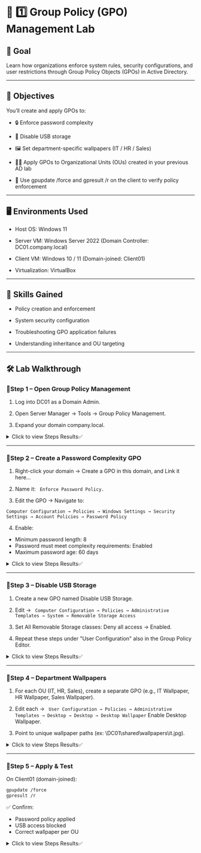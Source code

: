 # 🧱 1️⃣ Group Policy (GPO) Management Lab

## 🎯 Goal
Learn how organizations enforce system rules, security configurations, and user restrictions through Group Policy Objects (GPOs) in Active Directory.

---

## 🧩 Objectives

You’ll create and apply GPOs to:

- 🔒 Enforce password complexity

- 🚫 Disable USB storage

- 🖼️ Set department-specific wallpapers (IT / HR / Sales)

- 🧑‍💻 Apply GPOs to Organizational Units (OUs) created in your previous AD lab

- 🔁 Use gpupdate /force and gpresult /r on the client to verify policy enforcement

---

## 🖥️ Environments Used
- Host OS: Windows 11

- Server VM: Windows Server 2022 (Domain Controller: DC01.company.local)

- Client VM: Windows 10 / 11 (Domain-joined: Client01)

- Virtualization: VirtualBox

---  

## 🧠 Skills Gained

- Policy creation and enforcement

- System security configuration

- Troubleshooting GPO application failures

- Understanding inheritance and OU targeting

---

## 🛠️ Lab Walkthrough

### 🔹Step 1 – Open Group Policy Management

1. Log into DC01 as a Domain Admin.

2. Open Server Manager → Tools → Group Policy Management.

3. Expand your domain company.local.

  <details><summary>Click to view Steps Results✅</summary>
 <p align="center">  Group Policy Management Console open with your domain expanded.<p>
<p align="center"><img src="https://i.imgur.com/oW34dlF_d.png?maxwidth=520&shape=thumb&fidelity=high" height="60%" width="60%" alt="SSH Setup"/><p>
  <p>
 </details>
 
---

### 🔹Step 2 – Create a Password Complexity GPO

1. Right-click your domain → Create a GPO in this domain, and Link it here...

2. Name it: ``` Enforce Password Policy.```

3. Edit the GPO → Navigate to:
```
Computer Configuration → Policies → Windows Settings → Security Settings → Account Policies → Password Policy
```

4. Enable:

- Minimum password length: 8
- Password must meet complexity requirements: Enabled
- Maximum password age: 60 days
  

<details>
  <summary>Click to view Steps Results✅</summary>

  <p align="center"><strong>Password Policy settings</strong></p>

  <p align="center">
    <img src="https://i.imgur.com/VQK9zWg.png" height="60%" width="60%" alt="Password Policy Screenshot"/>
  </p>

</details>

 
---

### 🔹Step 3 – Disable USB Storage

 1. Create a new GPO named Disable USB Storage.

2. Edit → ``` Computer Configuration → Policies → Administrative Templates → System → Removable Storage Access```

3. Set All Removable Storage classes: Deny all access → Enabled.

4. Repeat these steps under "User Configuration" also in the Group Policy Editor.

<details>
  <summary>Click to view Steps Results✅</summary>

  <p align="center"><strong>USB access policy screen.</strong></p>

  <p align="center">
    <img src="https://i.imgur.com/k2kPkgv.png" height="60%" width="60%" alt="Password Policy Screenshot"/>
  </p>

</details>

---

### 🔹Step 4 – Department Wallpapers

1. For each OU (IT, HR, Sales), create a separate GPO (e.g., IT Wallpaper, HR Wallpaper, Sales Wallpaper).

2. Edit each → ``` User Configuration → Policies → Administrative Templates → Desktop → Desktop → Desktop Wallpaper```
Enable Desktop Wallpaper.

4. Point to unique wallpaper paths (ex: \\DC01\shared\wallpapers\it.jpg).

  <details>
  <summary>Click to view Steps Results✅</summary>

  <p align="center"><strong>HR Department wallpaper Settings.</strong></p>

  <p align="center">
    <img src="https://i.imgur.com/w6Dr1ae.png" height="60%" width="60%" alt="Password Policy Screenshot"/>
  </p>

  <p align="center"><strong>IT Department wallpaper Settings.</strong></p>

  <p align="center">
    <img src="https://i.imgur.com/Zyub5M3.png" height="60%" width="60%" alt="Password Policy Screenshot"/>
  </p>
    <p align="center"><strong>Sales Department wallpaper Settings.</strong></p>

  <p align="center">
    <img src="https://i.imgur.com/Pwdu3Jz.png" height="60%" width="60%" alt="Password Policy Screenshot"/>
  </p>
</details>

---

### 🔹Step 5 – Apply & Test

On Client01 (domain-joined):

```bash
gpupdate /force
gpresult /r
```

✅ Confirm:
- Password policy applied
- USB access blocked
- Correct wallpaper per OU

<details>
<summary>Click to view Steps Results✅</summary>

  <p align="center"><strong>USB access policy screen.</strong></p>

  <p align="center">
    <img src="https://i.imgur.com/k2kPkgv.png" height="60%" width="60%" alt="Password Policy Screenshot"/>
  </p>
